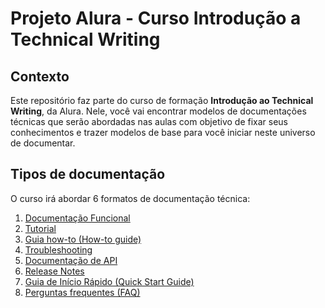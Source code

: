 # Projeto Alura - Curso Introdução a Technical Writing

## Contexto 
Este repositório faz parte do curso de formação **Introdução ao Technical Writing**, da Alura. Nele, você vai encontrar modelos de documentações técnicas que serão abordadas nas aulas com objetivo de fixar seus conhecimentos e trazer modelos de base para você iniciar neste universo de documentar. 

## Tipos de documentação 
O curso irá abordar 6 formatos de documentação técnica: 

1. [Documentação Funcional](https://github.com/marimoreiratw/projeto-alura/blob/main/documenta%C3%A7%C3%A3o-funcional.md)
2. [Tutorial](https://github.com/marimoreiratw/projeto-alura/blob/main/tutorial.md)
3. [Guia how-to (How-to guide)](https://github.com/marimoreiratw/projeto-alura/blob/main/guia-how-to.md)
5. [Troubleshooting](https://github.com/marimoreiratw/projeto-alura/blob/main/troubleshooting.md)
6. [Documentação de API](https://github.com/marimoreiratw/projeto-alura/blob/main/documenta%C3%A7%C3%A3o-api.md)
7. [Release Notes](https://github.com/marimoreiratw/projeto-alura/blob/main/release-notes.md)
8. [Guia de Início Rápido (Quick Start Guide)](https://github.com/marimoreiratw/projeto-alura/blob/main/guia-in%C3%ADcio-r%C3%A1pido.md)
9. [Perguntas frequentes (FAQ)](https://github.com/marimoreiratw/projeto-alura/blob/main/perguntas-frequentes-faq.md)

